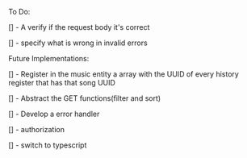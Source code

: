 To Do: 

[] - A verify if the request body it's correct

[] - specify what is wrong in invalid errors

Future Implementations:

[] - Register in the music entity a array with the UUID of every history register that has that song UUID

[] - Abstract the GET functions(filter and sort)

[] - Develop a error handler

[] - authorization

[] - switch to typescript